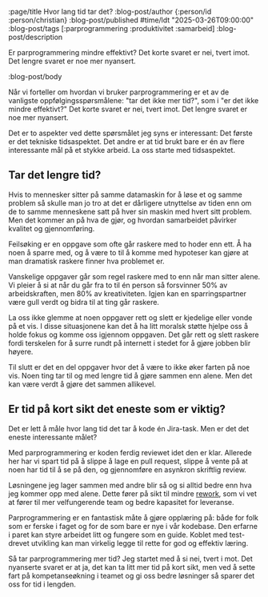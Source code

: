 :page/title Hvor lang tid tar det?
:blog-post/author {:person/id :person/christian}
:blog-post/published #time/ldt "2025-03-26T09:00:00"
:blog-post/tags [:parprogrammering :produktivitet :samarbeid]
:blog-post/description

Er parprogrammering mindre effektivt? Det korte svaret er nei, tvert imot. Det
lengre svaret er noe mer nyansert.

:blog-post/body

Når vi forteller om hvordan vi bruker parprogrammering er et av de vanligste
oppfølgingsspørsmålene: "tar det ikke mer tid?", som i "er det ikke mindre
effektivt?" Det korte svaret er nei, tvert imot. Det lengre svaret er noe mer
nyansert.

Det er to aspekter ved dette spørsmålet jeg syns er interessant: Det første er
det tekniske tidsaspektet. Det andre er at tid brukt bare er én av flere
interessante mål på et stykke arbeid. La oss starte med tidsaspektet.

## Tar det lengre tid?

Hvis to mennesker sitter på samme datamaskin for å løse et og samme problem så
skulle man jo tro at det er dårligere utnyttelse av tiden enn om de to samme
menneskene satt på hver sin maskin med hvert sitt problem. Men det kommer an på
hva de gjør, og hvordan samarbeidet påvirker kvalitet og gjennomføring.

Feilsøking er en oppgave som ofte går raskere med to hoder enn ett. Å ha noen å
sparre med, og å være to til å komme med hypoteser kan gjøre at man dramatisk
raskere finner hva problemet er.

Vanskelige oppgaver går som regel raskere med to enn når man sitter alene. Vi
pleier å si at når du går fra to til én person så forsvinner 50% av
arbeidskraften, men 80% av kreativiteten. Igjen kan en sparringspartner være
gull verdt og bidra til at ting går raskere.

La oss ikke glemme at noen oppgaver rett og slett er kjedelige eller vonde på et
vis. I disse situasjonene kan det å ha litt moralsk støtte hjelpe oss å holde
fokus og komme oss igjennom oppgaven. Det går rett og slett raskere fordi
terskelen for å surre rundt på internett i stedet for å gjøre jobben blir
høyere.

Til slutt er det en del oppgaver hvor det å være to ikke øker farten på noe vis.
Noen ting tar til og med lengre tid å gjøre sammen enn alene. Men det kan være
verdt å gjøre det sammen allikevel.

## Er tid på kort sikt det eneste som er viktig?

Det er lett å måle hvor lang tid det tar å kode én Jira-task. Men er det det
eneste interessante målet?

Med parprogrammering er koden ferdig reviewet idet den er klar. Allerede her har
vi spart tid på å slippe å lage en pull request, slippe å vente på at noen har
tid til å se på den, og gjennomføre en asynkron skriftlig review.

Løsningene jeg lager sammen med andre blir så og si alltid bedre enn hva jeg
kommer opp med alene. Dette fører på sikt til mindre
[rework](https://dora.dev/capabilities/well-being/#rework), som vi vet at fører
til mer velfungerende team og bedre kapasitet for leveranse.

Parprogrammering er en fantastisk måte å gjøre opplæring på: både for folk som
er ferske i faget og for de som bare er nye i vår kodebase. Den erfarne i paret
kan styre arbeidet litt og fungere som en guide. Koblet med test-drevet
utvikling kan man virkelig legge til rette for god og effektiv læring.

Så tar parprogrammering mer tid? Jeg startet med å si nei, tvert i mot. Det
nyanserte svaret er at ja, det kan ta litt mer tid på kort sikt, men ved å sette
fart på kompetanseøkning i teamet og gi oss bedre løsninger så sparer det oss
for tid i lengden.
